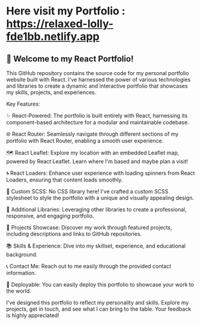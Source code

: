  # Here visit my Portfolio : https://relaxed-lolly-fde1bb.netlify.app

## 🚀 Welcome to my React Portfolio!

This GitHub repository contains the source code for my personal portfolio website built with React. I've harnessed the power of various technologies and libraries to create a dynamic and interactive portfolio that showcases my skills, projects, and experiences.

Key Features:

✨ React-Powered: The portfolio is built entirely with React, harnessing its component-based architecture for a modular and maintainable codebase.

🌐 React Router: Seamlessly navigate through different sections of my portfolio with React Router, enabling a smooth user experience.

🗺️ React Leaflet: Explore my location with an embedded Leaflet map, powered by React Leaflet. Learn where I'm based and maybe plan a visit!

🌀 React Loaders: Enhance user experience with loading spinners from React Loaders, ensuring that content loads smoothly.

💅 Custom SCSS: No CSS library here! I've crafted a custom SCSS stylesheet to style the portfolio with a unique and visually appealing design.

🧰 Additional Libraries: Leveraging other libraries to create a professional, responsive, and engaging portfolio.

🌟 Projects Showcase: Discover my work through featured projects, including descriptions and links to GitHub repositories.

📚 Skills & Experience: Dive into my skillset, experience, and educational background.

📞 Contact Me: Reach out to me easily through the provided contact information.

🔗 Deployable: You can easily deploy this portfolio to showcase your work to the world.

I've designed this portfolio to reflect my personality and skills. Explore my projects, get in touch, and see what I can bring to the table. Your feedback is highly appreciated!
